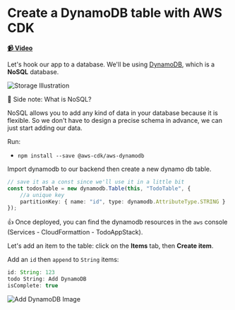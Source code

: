 # Create a DynamoDB table with AWS CDK

**[📹 Video](https://egghead.io/lessons/aws-create-a-dynamodb-table-with-aws-cdk)**

Let's hook our app to a database. We'll be using [DynamoDB](https://aws.amazon.com/dynamodb/), which is a **NoSQL** database.

![Storage Illustration](https://res.cloudinary.com/dg3gyk0gu/image/upload/v1592247661/transcript-images/16-create-a-dynamo-db-table-with-aws-cdk-storage-illustration.png)

🤔 Side note: What is NoSQL?

NoSQL allows you to add any kind of data in your database because it is flexible. So we don't have to design a precise schema in advance, we can just start adding our data.

Run:

* `npm install --save @aws-cdk/aws-dynamodb`

Import dynamodb to our backend then create a new dynamo db table.

```ts
// save it as a const since we'll use it in a little bit
const todosTable = new dynamodb.Table(this, "TodoTable", {
    //a unique key
    partitionKey: { name: "id", type: dynamodb.AttributeType.STRING }
});
```

👍 Once deployed, you can find the dynamodb resources in the `aws` console (Services - CloudFormattion - TodoAppStack).

Let's add an item to the table: click on the **Items** tab, then **Create item**.

Add an `id` then `append` to `String` items:

```ts
id: String: 123
todo String: Add DynamoDB
isComplete: true
```

![Add DynamoDB Image](https://res.cloudinary.com/dg3gyk0gu/image/upload/v1591637697/transcript-images/16-create-a-dynamo-db-table-with-aws-cdk-dynamodb-image.png)

